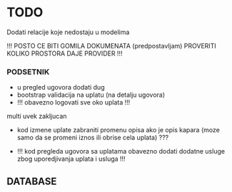 # TODO

Dodati relacije koje nedostaju u modelima

!!! POSTO CE BITI GOMILA DOKUMENATA (predpostavljam) PROVERITI KOLIKO PROSTORA DAJE PROVIDER !!!

### PODSETNIK

- u pregled ugovora dodati dug
- bootstrap validacija na uplatu (na detalju ugovora)
- !!! obavezno logovati sve oko uplata !!!

multi uvek zakljucan

- kod izmene uplate zabraniti promenu opisa ako je opis kapara (moze samo da se promeni iznos ili obrise cela uplata) ???

- !!! kod pregleda ugovora sa uplatama obavezno dodati dodatne usluge zbog uporedjivanja uplata i usluga !!!

## DATABASE
